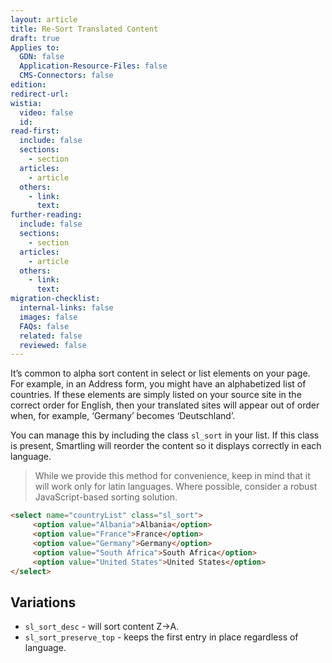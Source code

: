 ```yaml
---
layout: article
title: Re-Sort Translated Content
draft: true
Applies to:
  GDN: false
  Application-Resource-Files: false
  CMS-Connectors: false
edition:
redirect-url:
wistia:
  video: false
  id:
read-first:
  include: false
  sections:
    - section
  articles:
    - article
  others:
    - link:
      text:
further-reading:
  include: false
  sections:
    - section
  articles:
    - article
  others:
    - link:
      text:
migration-checklist:
  internal-links: false
  images: false
  FAQs: false
  related: false
  reviewed: false
---
```



It’s common to alpha sort content in select or list elements on your page. For example, in an Address form, you might have an alphabetized list of countries. If these elements are simply listed on your source site in the correct order for English, then your translated sites will appear out of order when, for example, ‘Germany’ becomes ‘Deutschland’.

You can manage this by including the class  `sl_sort` in your list. If this class is present, Smartling will reorder the content so it displays correctly in each language.

> While we provide this method for convenience, keep in mind that it will work only for latin languages. Where possible, consider a robust JavaScript-based sorting solution.

~~~html
<select name="countryList" class="sl_sort">
     <option value="Albania">Albania</option>
     <option value="France">France</option>
     <option value="Germany">Germany</option>
     <option value="South Africa">South Africa</option>
     <option value="United States">United States</option>
</select>
~~~

## Variations
* `sl_sort_desc` - will sort content Z->A.
* `sl_sort_preserve_top` - keeps the first entry in place regardless of language.
